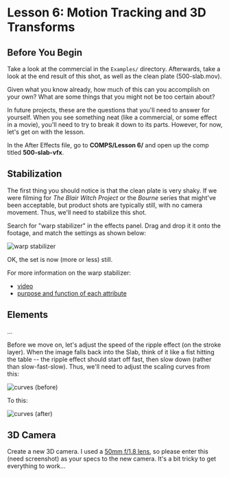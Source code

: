
# Lesson 6: Motion Tracking and 3D Transforms

## Before You Begin

Take a look at the commercial in the `Examples/` directory. Afterwards, take a look at the end result of this shot, as well as the clean plate (500-slab.mov).

Given what you know already, how much of this can you accomplish on your own? What are some things that you might not be too certain about?

In future projects, these are the questions that you'll need to answer for yourself. When you see something neat (like a commercial, or some effect in a movie), you'll need to try to break it down to its parts. However, for now, let's get on with the lesson.

In the After Effects file, go to **COMPS/Lesson 6/** and open up the comp titled **500-slab-vfx**.

## Stabilization

The first thing you should notice is that the clean plate is very shaky. If we were filming for *The Blair Witch Project* or the *Bourne* series that might've been acceptable, but product shots are typically still, with no camera movement. Thus, we'll need to stabilize this shot.

Search for "warp stabilizer" in the effects panel. Drag and drop it it onto the footage, and match the settings as shown below:

![][image-1]

OK, the set is now (more or less) still. 

For more information on the warp stabilizer:
- [video][1]
- [purpose and function of each attribute][2]

## Elements

...

Before we move on, let's adjust the speed of the ripple effect (on the stroke layer). When the image falls back into the Slab, think of it like a fist hitting the table -- the ripple effect should start off fast, then slow down (rather than slow-fast-slow). Thus, we'll need to adjust the scaling curves from this:

![][image-2]

To this:

![][image-3]


## 3D Camera

Create a new 3D camera. I used a [50mm f/1.8 lens][3], so please enter this (need screenshot) as your specs to the new camera. It's a bit tricky to get everything to work...

[1]:	http://tv.adobe.com/watch/cs-55-production-premium-feature-tour-/stabilize-shaky-footage-with-the-warp-stabilizer-in-after-effects-cs55/
[2]:	http://helpx.adobe.com/premiere-pro/using/stabilize-motion-warp-stabilizer-effect.html
[3]:	http://www.usa.canon.com/cusa/consumer/products/cameras/ef_lens_lineup/ef_50mm_f_1_8_ii#Specifications

[image-1]:	Assets/010-warp.jpg "warp stabilizer"
[image-2]:	Assets/110-curves.jpg "curves (before)"
[image-3]:	111-curves.jpg "curves (after)"